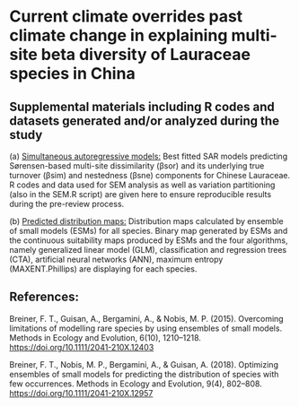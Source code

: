 # Current climate overrides past climate change in explaining multi-site beta diversity of Lauraceae species in China 

## Supplemental materials including R codes and datasets generated and/or analyzed during the study

(a) [Simultaneous autoregressive models:](https://github.com/optiforziyan/Beta_divesity_Lauraceae_2021/tree/main/Structural%20equation%20models) 
Best fitted SAR models predicting Sørensen-based multi-site dissimilarity (βsor) and its underlying true turnover (βsim) and nestedness (βsne) components for Chinese Lauraceae. R codes and data used for SEM analysis as well as variation partitioning (also in the SEM.R script) are given here to ensure reproducible results during the pre-review process.

(b) [Predicted distribution maps:](https://github.com/optiforziyan/Beta_divesity_Lauraceae_2021/tree/main/Predicted%20maps) 
Distribution maps calculated by ensemble of small models (ESMs) for all species.  Binary map generated by ESMs and the continuous suitability maps produced by ESMs and the four algorithms, namely generalized linear model (GLM), classification and regression trees (CTA), 
artificial neural networks (ANN), maximum entropy (MAXENT.Phillips) are displaying for each species.

## References: 
Breiner, F. T., Guisan, A., Bergamini, A., & Nobis, M. P. (2015). Overcoming limitations of modelling rare species by using ensembles of small models. Methods in Ecology and Evolution, 6(10), 1210–1218. https://doi.org/10.1111/2041-210X.12403

Breiner, F. T., Nobis, M. P., Bergamini, A., & Guisan, A. (2018). Optimizing ensembles of small models for predicting the distribution of species with few occurrences. Methods in Ecology and Evolution, 9(4), 802–808. https://doi.org/10.1111/2041-210X.12957
